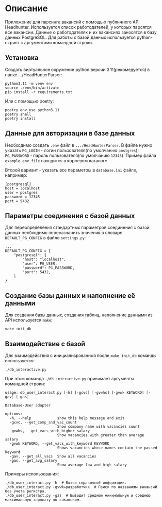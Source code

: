 # Описание
Приложение для парсинга вакансий с помощью публичного API Headhunter.
Используется список работодателей, у которых парсятся все вакансии.
Данные о работодателях и их вакансиях заносятся в базу данных PostgreSQL.
Для работы с базой данных используется python-скрипт с аргументами командной строки.

## Установка
Создать виртуальное окружение python версии 3.11(рекомедуется) в папке .../HeadHunterParser:

    python3.11 -m venv env
    source ./env/bin/activate
    pip install -r requirements.txt

Или с помощью poetry:

    poetry env use python3.11
    poetry shell
    poetry install

## Данные для авторизации в базе данных
Необходимо создать ```.env``` файл в ```.../HeadHunterParser```.
В файле нужно указать ```PG_LOGIN``` - логин пользователя(по умолчанию ```postgres```);
                      ```PG_PASSWORD``` - пароль пользователя(по умолчанию ```12345```).
Пример файла ```example_env_file``` находится в корневом каталоге.

Второй вариант - указать все параметры в ```database.ini``` файле, например:

    [postgresql]
    host = localhost
    user = postgres
    password = 12345
    port = 5432

## Параметры соединения с базой данных
Для переопределения стандартных параметров соединения с базой данных необходимо
переназначить значения в словаре ```DEFAULT_PG_CONFIG``` в файле ```settings.py```:

    ...
    DEFAULT_PG_CONFIG = {
        "postgresql": {
            "host": "localhost",
            "user": PG_USER,
            "password": PG_PASSWORD,
            "port": 5432,
        }
    }

## Создание базы данных и наполнение её данными
Для создания базы данных, создания таблиц, наполнение данными из API используется ```make```:

    make init_db

## Взаимодействие с базой
Для взаимодействия с инициализрованной после ```make init_db``` команды используется:

    ./db_interactive.py

При этом команда ```./db_interactive.py``` принимает аргументы командной строки:

    usage: db_user_interact.py [-h] [-gcvc] [-gvwhs] [-gvwk KEYWORD] [-gav] [-gas]

    Database-User adapter

    options:
      -h, --help            show this help message and exit
      -gcvc, --get_comp_and_vac_count
                            Show company name with vacancies count
      -gvwhs, --get_vacs_with_higher_salary
                            Show vacancies with greater than average salary
      -gvwk KEYWORD, --get_vacs_with_keyword KEYWORD
                            Shows vacancies whose names contain the passed keyword
      -gav, --get_all_vacs  Show all vacancies
      -gas, --get_avg_salary
                            Show average low and high salary

Примеры использования:

    ./db_user_interact.py -h  # Вызов справочной информации.
    ./db_user_interact.py -gvwk=разработчик  # Поиск по названиям вакансий без учета регистра.
    ./db_user_interact.py -gas  # Выводит среднюю минимальную и среднюю максимальную зарплату по вакансиям.